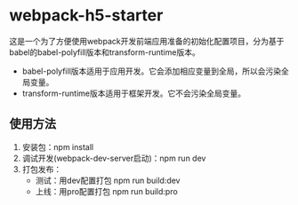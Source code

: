 # webpack-h5-starter

这是一个为了方便使用webpack开发前端应用准备的初始化配置项目，分为基于babel的babel-polyfill版本和transform-runtime版本。

- babel-polyfill版本适用于应用开发。它会添加相应变量到全局，所以会污染全局变量。
- transform-runtime版本适用于框架开发。它不会污染全局变量。

## 使用方法

1. 安装包：npm install
2. 调试开发(webpack-dev-server启动)：npm run dev
3. 打包发布：
   - 测试：用dev配置打包 npm run build:dev
   - 上线：用pro配置打包 npm run build:pro
